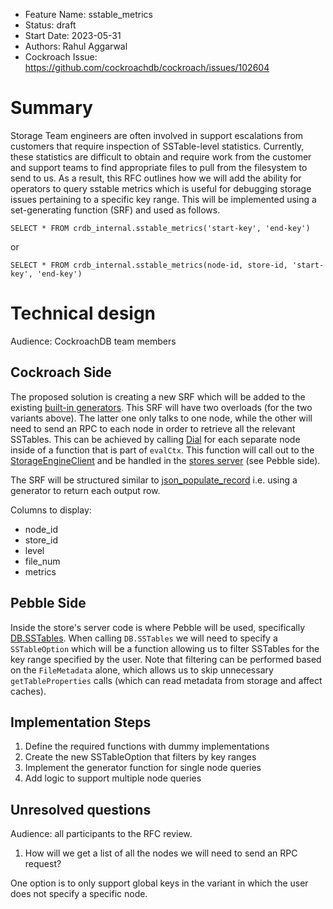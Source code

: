 - Feature Name: sstable_metrics
- Status: draft 
- Start Date: 2023-05-31
- Authors: Rahul Aggarwal
- Cockroach Issue: https://github.com/cockroachdb/cockroach/issues/102604

# Summary

Storage Team engineers are often involved in support escalations from customers
that require inspection of SSTable-level statistics. Currently, these
statistics are difficult to obtain and require work from the customer and
support teams to find appropriate files to pull from the filesystem to send to
us. As a result, this RFC outlines how we will add the ability for operators to
query sstable metrics which is useful for debugging storage issues pertaining
to a specific key range. This will be implemented using a set-generating
function (SRF) and used as follows.

```SELECT * FROM crdb_internal.sstable_metrics('start-key', 'end-key')```

or 

```SELECT * FROM crdb_internal.sstable_metrics(node-id, store-id, 'start-key', 'end-key')```


# Technical design

Audience: CockroachDB team members

## Cockroach Side

The proposed solution is creating a new SRF which will be added to the existing
[built-in
generators](https://github.com/cockroachdb/cockroach/blob/3526c9ca65a94bd751b23a65b3c96a1513c961bc/pkg/sql/sem/builtins/generator_builtins.go#L107).
This SRF will have two overloads (for the two variants above). The latter one
only talks to one node, while the other will need to send an RPC to each node
in order to retrieve all the relevant SSTables. This can be achieved by calling
[Dial](https://github.com/cockroachdb/cockroach/blob/7d8e56533549abedd7ceceeafc469ca4e224e4ed/pkg/rpc/nodedialer/nodedialer.go#L101)
for each separate node inside of a function that is part of `evalCtx`. This
function will call out to the
[StorageEngineClient](https://github.com/cockroachdb/cockroach/blob/213da1f9fb591d90dcea6590b31da8c55b0756f9/pkg/kv/kvserver/storage_engine_client.go#LL23)
and be handled in the [stores
server](https://github.com/cockroachdb/cockroach/blob/5b6302b2ed2a83f49b55329ce3cac5f6135d0aea/pkg/kv/kvserver/stores_server.go#L24)
(see Pebble side). 

The SRF will be structured similar to
[json_populate_record](https://github.com/cockroachdb/cockroach/blob/f97d24aa661d8e1561f27a740325ebdabd62c926/pkg/sql/sem/builtins/generator_builtins.go#L383-L385)
i.e. using a generator to return each output row.

Columns to display: 

- node_id
- store_id
- level
- file_num
- metrics

## Pebble Side

Inside the store's server code is where Pebble will be used, specifically
[DB.SSTables](https://github.com/cockroachdb/pebble/blob/25a8e9bb8d9586e5090979f24dec11712e9f4b3c/db.go#L1912).
When calling `DB.SSTables` we will need to specify a `SSTableOption` which will
be a function allowing us to filter SSTables for the key range specified by the
user. Note that filtering can be performed based on the `FileMetadata` alone,
which allows us to skip unnecessary `getTableProperties` calls (which can read
metadata from storage and affect caches).

## Implementation Steps 

1. Define the required functions with dummy implementations
2. Create the new SSTableOption that filters by key ranges
3. Implement the generator function for single node queries
4. Add logic to support multiple node queries

## Unresolved questions

Audience: all participants to the RFC review.

1. How will we get a list of all the nodes we will need to send an RPC request? 

One option is to only support global keys in the variant in which the user does
not specify a specific node.
